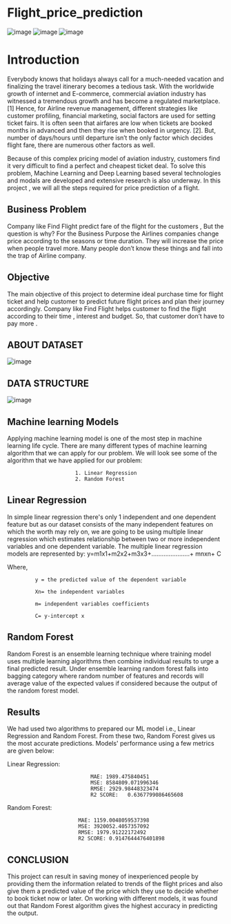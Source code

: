 # Flight_price_prediction 
![image](https://user-images.githubusercontent.com/92949677/209949800-db3b9bcd-8a57-44d4-a33b-f893762817e3.png)
![image](https://user-images.githubusercontent.com/92949677/209949620-88e9548b-4bb0-4038-a15b-d1c6bf30275a.png)
![image](https://user-images.githubusercontent.com/92949677/209949688-11c2cc99-2c71-4a7c-861c-7c04a04e9f4f.png)


# Introduction
Everybody knows that holidays always call for a much-needed vacation and finalizing the travel itinerary becomes a tedious task. With the worldwide growth of internet and E-commerce, commercial aviation industry has witnessed a tremendous growth and has become a regulated marketplace. [1] Hence, for Airline revenue management, different strategies like customer profiling, financial marketing, social factors are used for setting ticket fairs. It is often seen that airfares are low when tickets are booked months in advanced and then they rise when booked in urgency. [2]. But, number of days/hours until departure isn’t the only factor which decides flight fare, there are numerous other factors as well.

Because of this complex pricing model of aviation industry, customers find it very difficult to find a perfect and cheapest ticket deal. To solve this problem, Machine Learning and Deep Learning based several technologies and modals are developed and extensive research is also underway. 
In this project , we will all the steps required for price prediction of a flight.
## Business Problem
Company like Find Flight  predict fare of the flight for the customers , But the question is why?
For the Business Purpose the Airlines companies change price according to the seasons or time duration. They will increase the price when people travel more. Many people don’t know these things and fall into the trap of Airline company.
## Objective
The main objective of this project to determine ideal purchase time for flight ticket and help customer to predict future flight prices and plan their journey accordingly.
Company like Find Flight helps customer to find the flight according to their time , interest and budget. So, that customer don’t have to pay more .
## ABOUT DATASET
![image](https://user-images.githubusercontent.com/92949677/209947993-3cb9842d-3481-4533-8bf4-2d7e1f2a9a41.png)
## DATA STRUCTURE
![image](https://user-images.githubusercontent.com/92949677/209948219-ab066f1f-4da9-469e-b555-758a135d0d9d.png)
## Machine learning Models
Applying machine learning model is one of the most step in machine learning life cycle. There are many different types of machine learning algorithm that we can apply for our problem. We will look see some of the algorithm that we have applied for our problem:
                          
                          1. Linear Regression
                          2. Random Forest 
## Linear Regression                        
In simple linear regression there's only 1 independent and one dependent feature but as our dataset consists of the many independent features on which the worth may rely on, we are going to be using multiple linear regression which estimates relationship between two or more independent variables and one dependent variable. The multiple linear regression models are represented by:
                 y=m1x1+m2x2+m3x3+………………….+ mnxn+ C
                 
Where,
             
             y = the predicted value of the dependent variable 

             Xn= the independent variables 
             
             m= independent variables coefficients 
             
             C= y-intercept x
             
## Random Forest
Random Forest is an ensemble learning technique where training model uses multiple learning algorithms then combine individual results to urge a final predicted result. Under ensemble learning random forest falls into bagging category where random number of features and records will average value of the expected values if considered because the output of the random forest model.
## Results
We had used two algorithms to prepared our ML model i.e., Linear Regression and Random Forest. From these two, Random Forest gives us the most accurate predictions. Models' performance using a few metrics are given below: 

Linear Regression:       

                               MAE: 1989.475840451
                               MSE: 8584809.071996346
                               RMSE: 2929.98448323474
                               R2 SCORE:   0.6367799086465608
Random Forest:             
                            
                           MAE: 1159.0048059537398                        
                           MSE: 3920052.4057357092
                           RMSE: 1979.91222172492
                           R2 SCORE: 0.9147644476401898
                           
 ## CONCLUSION
 This project can result in saving money of inexperienced people by providing them the information related to trends of the flight prices and also give them a predicted value of the price which they use to decide whether to book ticket now or later. On working with different models, it was found out that Random Forest algorithm gives the highest accuracy in predicting the output.























